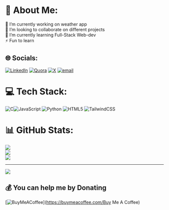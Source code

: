 # 💫 About Me:
🔭 I’m currently working on weather app<br> 👯 I’m looking to collaborate on different projects<br>🌱 I’m currently learning Full-Stack Web-dev<br>⚡ Fun  to learn


## 🌐 Socials:
[![LinkedIn](https://img.shields.io/badge/LinkedIn-%230077B5.svg?logo=linkedin&logoColor=white)](https://linkedin.com/in/https://www.linkedin.com/in/suman-bera) [![Quora](https://img.shields.io/badge/Quora-%23B92B27.svg?logo=Quora&logoColor=white)](https://quora.com/profile/https://www.quora.com/profile/SUMAN-BERA-304?ch=3&oid=2402539297&share=86e44edf&srid=3dkikD&target_type=user) [![X](https://img.shields.io/badge/X-black.svg?logo=X&logoColor=white)](https://x.com/@ONEABOVEALL0X0) [![email](https://img.shields.io/badge/Email-D14836?logo=gmail&logoColor=white)](mailto:sumanbera6719@gmail.com) 

# 💻 Tech Stack:
![C](https://img.shields.io/badge/c-%2300599C.svg?style=for-the-badge&logo=c&logoColor=white)![JavaScript](https://img.shields.io/badge/javascript-%23323330.svg?style=for-the-badge&logo=javascript&logoColor=%23F7DF1E) ![Python](https://img.shields.io/badge/python-3670A0?style=for-the-badge&logo=python&logoColor=ffdd54) ![HTML5](https://img.shields.io/badge/html5-%23E34F26.svg?style=for-the-badge&logo=html5&logoColor=white) ![TailwindCSS](https://img.shields.io/badge/tailwindcss-%2338B2AC.svg?style=for-the-badge&logo=tailwind-css&logoColor=white)
# 📊 GitHub Stats:
![](https://github-readme-stats.vercel.app/api?username=ONEABOVEALL01&theme=dark&hide_border=false&include_all_commits=false&count_private=false)<br/>
![](https://nirzak-streak-stats.vercel.app/?user=ONEABOVEALL01&theme=dark&hide_border=false)<br/>
![](https://github-readme-stats.vercel.app/api/top-langs/?username=ONEABOVEALL01&theme=dark&hide_border=false&include_all_commits=false&count_private=false&layout=compact)

---
[![](https://visitcount.itsvg.in/api?id=ONEABOVEALL01&icon=0&color=0)](https://visitcount.itsvg.in)

  ## 💰 You can help me by Donating
  [![BuyMeACoffee](https://img.shields.io/badge/Buy%20Me%20a%20Coffee-ffdd00?style=for-the-badge&logo=buy-me-a-coffee&logoColor=black)](https://buymeacoffee.com/Buy Me A Coffee) 

  
<!-- Proudly created with GPRM ( https://gprm.itsvg.in ) -->
